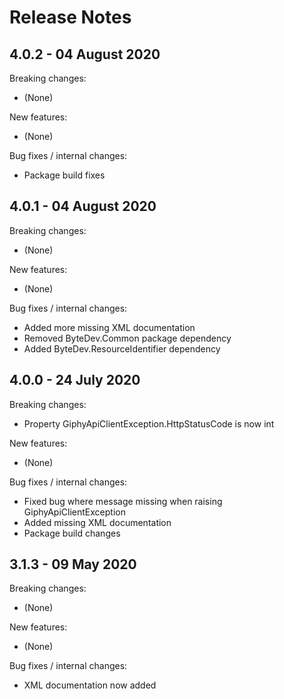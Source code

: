 # Release Notes

## 4.0.2 - 04 August 2020

Breaking changes:
- (None)

New features:
- (None)

Bug fixes / internal changes:
- Package build fixes

## 4.0.1 - 04 August 2020

Breaking changes:
- (None)

New features:
- (None)

Bug fixes / internal changes:
- Added more missing XML documentation
- Removed ByteDev.Common package dependency
- Added ByteDev.ResourceIdentifier dependency

## 4.0.0 - 24 July 2020

Breaking changes:
- Property GiphyApiClientException.HttpStatusCode is now int

New features:
- (None)

Bug fixes / internal changes:
- Fixed bug where message missing when raising GiphyApiClientException
- Added missing XML documentation
- Package build changes

## 3.1.3 - 09 May 2020

Breaking changes:
- (None)

New features:
- (None)

Bug fixes / internal changes:
- XML documentation now added
